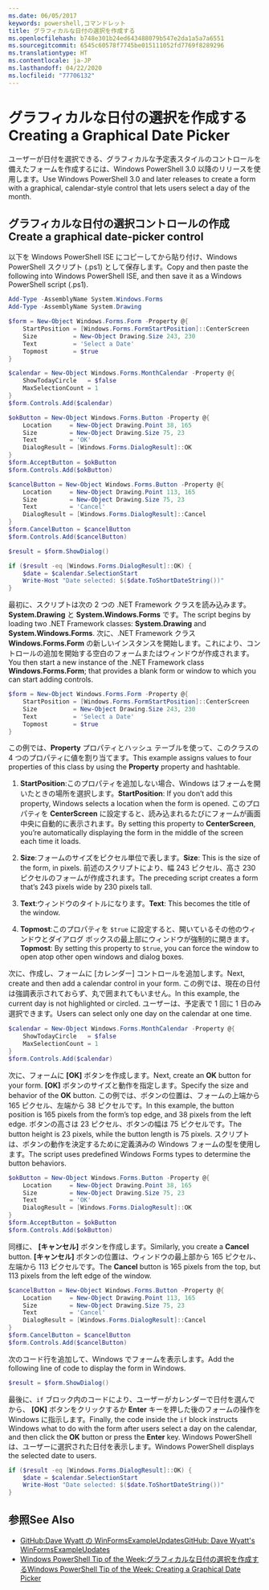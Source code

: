 ```yaml
---
ms.date: 06/05/2017
keywords: powershell,コマンドレット
title: グラフィカルな日付の選択を作成する
ms.openlocfilehash: b748e301b24ed643488079b547e2da1a5a7a6551
ms.sourcegitcommit: 6545c60578f7745be015111052fd7769f8289296
ms.translationtype: HT
ms.contentlocale: ja-JP
ms.lasthandoff: 04/22/2020
ms.locfileid: "77706132"
---
```

# <a name="creating-a-graphical-date-picker"></a><span data-ttu-id="53dba-103">グラフィカルな日付の選択を作成する</span><span class="sxs-lookup"><span data-stu-id="53dba-103">Creating a Graphical Date Picker</span></span>

<span data-ttu-id="53dba-104">ユーザーが日付を選択できる、グラフィカルな予定表スタイルのコントロールを備えたフォームを作成するには、Windows PowerShell 3.0 以降のリリースを使用します。</span><span class="sxs-lookup"><span data-stu-id="53dba-104">Use Windows PowerShell 3.0 and later releases to create a form with a graphical, calendar-style control that lets users select a day of the month.</span></span>

## <a name="create-a-graphical-date-picker-control"></a><span data-ttu-id="53dba-105">グラフィカルな日付の選択コントロールの作成</span><span class="sxs-lookup"><span data-stu-id="53dba-105">Create a graphical date-picker control</span></span>

<span data-ttu-id="53dba-106">以下を Windows PowerShell ISE にコピーしてから貼り付け、Windows PowerShell スクリプト (.ps1) として保存します。</span><span class="sxs-lookup"><span data-stu-id="53dba-106">Copy and then paste the following into Windows PowerShell ISE, and then save it as a Windows PowerShell script (.ps1).</span></span>

```powershell
Add-Type -AssemblyName System.Windows.Forms
Add-Type -AssemblyName System.Drawing

$form = New-Object Windows.Forms.Form -Property @{
    StartPosition = [Windows.Forms.FormStartPosition]::CenterScreen
    Size          = New-Object Drawing.Size 243, 230
    Text          = 'Select a Date'
    Topmost       = $true
}

$calendar = New-Object Windows.Forms.MonthCalendar -Property @{
    ShowTodayCircle   = $false
    MaxSelectionCount = 1
}
$form.Controls.Add($calendar)

$okButton = New-Object Windows.Forms.Button -Property @{
    Location     = New-Object Drawing.Point 38, 165
    Size         = New-Object Drawing.Size 75, 23
    Text         = 'OK'
    DialogResult = [Windows.Forms.DialogResult]::OK
}
$form.AcceptButton = $okButton
$form.Controls.Add($okButton)

$cancelButton = New-Object Windows.Forms.Button -Property @{
    Location     = New-Object Drawing.Point 113, 165
    Size         = New-Object Drawing.Size 75, 23
    Text         = 'Cancel'
    DialogResult = [Windows.Forms.DialogResult]::Cancel
}
$form.CancelButton = $cancelButton
$form.Controls.Add($cancelButton)

$result = $form.ShowDialog()

if ($result -eq [Windows.Forms.DialogResult]::OK) {
    $date = $calendar.SelectionStart
    Write-Host "Date selected: $($date.ToShortDateString())"
}
```

<span data-ttu-id="53dba-107">最初に、スクリプトは次の 2 つの .NET Framework クラスを読み込みます。**System.Drawing** と **System.Windows.Forms** です。</span><span class="sxs-lookup"><span data-stu-id="53dba-107">The script begins by loading two .NET Framework classes: **System.Drawing** and **System.Windows.Forms**.</span></span> <span data-ttu-id="53dba-108">次に、.NET Framework クラス **Windows.Forms.Form** の新しいインスタンスを開始します。これにより、コントロールの追加を開始する空白のフォームまたはウィンドウが作成されます。</span><span class="sxs-lookup"><span data-stu-id="53dba-108">You then start a new instance of the .NET Framework class **Windows.Forms.Form**; that provides a blank form or window to which you can start adding controls.</span></span>

```powershell
$form = New-Object Windows.Forms.Form -Property @{
    StartPosition = [Windows.Forms.FormStartPosition]::CenterScreen
    Size          = New-Object Drawing.Size 243, 230
    Text          = 'Select a Date'
    Topmost       = $true
}
```

<span data-ttu-id="53dba-109">この例では、**Property** プロパティとハッシュ テーブルを使って、このクラスの 4 つのプロパティに値を割り当てます。</span><span class="sxs-lookup"><span data-stu-id="53dba-109">This example assigns values to four properties of this class by using the **Property** property and hashtable.</span></span>

1. <span data-ttu-id="53dba-110">**StartPosition**:このプロパティを追加しない場合、Windows はフォームを開いたときの場所を選択します。</span><span class="sxs-lookup"><span data-stu-id="53dba-110">**StartPosition**: If you don’t add this property, Windows selects a location when the form is opened.</span></span> <span data-ttu-id="53dba-111">このプロパティを **CenterScreen** に設定すると、読み込まれるたびにフォームが画面中央に自動的に表示されます。</span><span class="sxs-lookup"><span data-stu-id="53dba-111">By setting this property to **CenterScreen**, you’re automatically displaying the form in the middle of the screen each time it loads.</span></span>

2. <span data-ttu-id="53dba-112">**Size**:フォームのサイズをピクセル単位で表します。</span><span class="sxs-lookup"><span data-stu-id="53dba-112">**Size**: This is the size of the form, in pixels.</span></span>
   <span data-ttu-id="53dba-113">前述のスクリプトにより、幅 243 ピクセル、高さ 230 ピクセルのフォームが作成されます。</span><span class="sxs-lookup"><span data-stu-id="53dba-113">The preceding script creates a form that’s 243 pixels wide by 230 pixels tall.</span></span>

3. <span data-ttu-id="53dba-114">**Text**:ウィンドウのタイトルになります。</span><span class="sxs-lookup"><span data-stu-id="53dba-114">**Text**: This becomes the title of the window.</span></span>

4. <span data-ttu-id="53dba-115">**Topmost**:このプロパティを `$true` に設定すると、開いているその他のウィンドウとダイアログ ボックスの最上部にウィンドウが強制的に開きます。</span><span class="sxs-lookup"><span data-stu-id="53dba-115">**Topmost**: By setting this property to `$true`, you can force the window to open atop other open windows and dialog boxes.</span></span>

<span data-ttu-id="53dba-116">次に、作成し、フォームに [カレンダー] コントロールを追加します。</span><span class="sxs-lookup"><span data-stu-id="53dba-116">Next, create and then add a calendar control in your form.</span></span>
<span data-ttu-id="53dba-117">この例では、現在の日付は強調表示されておらず、丸で囲まれてもいません。</span><span class="sxs-lookup"><span data-stu-id="53dba-117">In this example, the current day is not highlighted or circled.</span></span>
<span data-ttu-id="53dba-118">ユーザーは、予定表で 1 回に 1 日のみ選択できます。</span><span class="sxs-lookup"><span data-stu-id="53dba-118">Users can select only one day on the calendar at one time.</span></span>

```powershell
$calendar = New-Object Windows.Forms.MonthCalendar -Property @{
    ShowTodayCircle   = $false
    MaxSelectionCount = 1
}
$form.Controls.Add($calendar)
```

<span data-ttu-id="53dba-119">次に、フォームに **[OK]** ボタンを作成します。</span><span class="sxs-lookup"><span data-stu-id="53dba-119">Next, create an **OK** button for your form.</span></span> <span data-ttu-id="53dba-120">**[OK]** ボタンのサイズと動作を指定します。</span><span class="sxs-lookup"><span data-stu-id="53dba-120">Specify the size and behavior of the **OK** button.</span></span> <span data-ttu-id="53dba-121">この例では、ボタンの位置は、フォームの上端から 165 ピクセル、左端から 38 ピクセルです。</span><span class="sxs-lookup"><span data-stu-id="53dba-121">In this example, the button position is 165 pixels from the form’s top edge, and 38 pixels from the left edge.</span></span> <span data-ttu-id="53dba-122">ボタンの高さは 23 ピクセル、ボタンの幅は 75 ピクセルです。</span><span class="sxs-lookup"><span data-stu-id="53dba-122">The button height is 23 pixels, while the button length is 75 pixels.</span></span> <span data-ttu-id="53dba-123">スクリプトは、ボタンの動作を決定するために定義済みの Windows フォームの型を使用します。</span><span class="sxs-lookup"><span data-stu-id="53dba-123">The script uses predefined Windows Forms types to determine the button behaviors.</span></span>

```powershell
$okButton = New-Object Windows.Forms.Button -Property @{
    Location     = New-Object Drawing.Point 38, 165
    Size         = New-Object Drawing.Size 75, 23
    Text         = 'OK'
    DialogResult = [Windows.Forms.DialogResult]::OK
}
$form.AcceptButton = $okButton
$form.Controls.Add($okButton)
```

<span data-ttu-id="53dba-124">同様に、 **[キャンセル]** ボタンを作成します。</span><span class="sxs-lookup"><span data-stu-id="53dba-124">Similarly, you create a **Cancel** button.</span></span>
<span data-ttu-id="53dba-125">**[キャンセル]** ボタンの位置は、ウィンドウの最上部から 165 ピクセル、左端から 113 ピクセルです。</span><span class="sxs-lookup"><span data-stu-id="53dba-125">The **Cancel** button is 165 pixels from the top, but 113 pixels from the left edge of the window.</span></span>

```powershell
$cancelButton = New-Object Windows.Forms.Button -Property @{
    Location     = New-Object Drawing.Point 113, 165
    Size         = New-Object Drawing.Size 75, 23
    Text         = 'Cancel'
    DialogResult = [Windows.Forms.DialogResult]::Cancel
}
$form.CancelButton = $cancelButton
$form.Controls.Add($cancelButton)
```

<span data-ttu-id="53dba-126">次のコード行を追加して、Windows でフォームを表示します。</span><span class="sxs-lookup"><span data-stu-id="53dba-126">Add the following line of code to display the form in Windows.</span></span>

```powershell
$result = $form.ShowDialog()
```

<span data-ttu-id="53dba-127">最後に、`if` ブロック内のコードにより、ユーザーがカレンダーで日付を選んでから、 **[OK]** ボタンをクリックするか **Enter** キーを押した後のフォームの操作を Windows に指示します。</span><span class="sxs-lookup"><span data-stu-id="53dba-127">Finally, the code inside the `if` block instructs Windows what to do with the form after users select a day on the calendar, and then click the **OK** button or press the **Enter** key.</span></span> <span data-ttu-id="53dba-128">Windows PowerShell は、ユーザーに選択された日付を表示します。</span><span class="sxs-lookup"><span data-stu-id="53dba-128">Windows PowerShell displays the selected date to users.</span></span>

```powershell
if ($result -eq [Windows.Forms.DialogResult]::OK) {
    $date = $calendar.SelectionStart
    Write-Host "Date selected: $($date.ToShortDateString())"
}
```

## <a name="see-also"></a><span data-ttu-id="53dba-129">参照</span><span class="sxs-lookup"><span data-stu-id="53dba-129">See Also</span></span>

- [<span data-ttu-id="53dba-130">GitHub:Dave Wyatt の WinFormsExampleUpdates</span><span class="sxs-lookup"><span data-stu-id="53dba-130">GitHub: Dave Wyatt's WinFormsExampleUpdates</span></span>](https://github.com/dlwyatt/WinFormsExampleUpdates)
- <span data-ttu-id="53dba-131">[Windows PowerShell Tip of the Week:グラフィカルな日付の選択を作成する](/previous-versions/windows/it-pro/windows-powershell-1.0/ff730942(v=technet.10))</span><span class="sxs-lookup"><span data-stu-id="53dba-131">[Windows PowerShell Tip of the Week:  Creating a Graphical Date Picker](/previous-versions/windows/it-pro/windows-powershell-1.0/ff730942(v=technet.10))</span></span>
